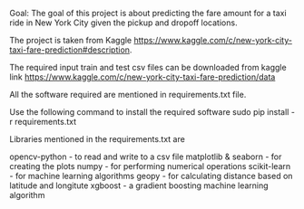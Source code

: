 Goal: The goal of this project is about predicting the fare amount for a taxi ride in New York City given the pickup and dropoff locations.

The project is taken from Kaggle https://www.kaggle.com/c/new-york-city-taxi-fare-prediction#description.

The required input train and test csv files can be downloaded from kaggle link https://www.kaggle.com/c/new-york-city-taxi-fare-prediction/data

All the software required are mentioned in requirements.txt file.

Use the following command to install the required software
sudo pip install -r requirements.txt

Libraries mentioned in the requirements.txt are

opencv-python - to read and write to a csv file
matplotlib & seaborn - for creating the plots
numpy - for performing numerical operations
scikit-learn - for machine learning algorithms
geopy - for calculating distance based on latitude and longitute
xgboost - a gradient boosting machine learning algorithm
